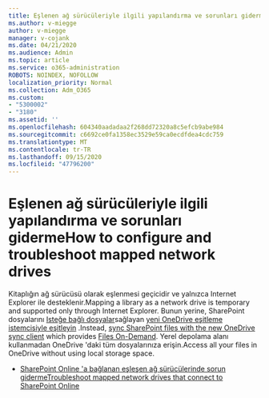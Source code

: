 ```yaml
---
title: Eşlenen ağ sürücüleriyle ilgili yapılandırma ve sorunları giderme
ms.author: v-miegge
author: v-miegge
manager: v-cojank
ms.date: 04/21/2020
ms.audience: Admin
ms.topic: article
ms.service: o365-administration
ROBOTS: NOINDEX, NOFOLLOW
localization_priority: Normal
ms.collection: Adm_O365
ms.custom:
- "5300002"
- "3180"
ms.assetid: ''
ms.openlocfilehash: 604340aadadaa2f268dd72320a8c5efcb9abe984
ms.sourcegitcommit: c6692ce0fa1358ec3529e59ca0ecdfdea4cdc759
ms.translationtype: MT
ms.contentlocale: tr-TR
ms.lasthandoff: 09/15/2020
ms.locfileid: "47796200"
---
```

# <a name="how-to-configure-and-troubleshoot-mapped-network-drives"></a><span data-ttu-id="9c8af-102">Eşlenen ağ sürücüleriyle ilgili yapılandırma ve sorunları giderme</span><span class="sxs-lookup"><span data-stu-id="9c8af-102">How to configure and troubleshoot mapped network drives</span></span>

<span data-ttu-id="9c8af-103">Kitaplığın ağ sürücüsü olarak eşlenmesi geçicidir ve yalnızca Internet Explorer ile desteklenir.</span><span class="sxs-lookup"><span data-stu-id="9c8af-103">Mapping a library as a network drive is temporary and supported only through Internet Explorer.</span></span> <span data-ttu-id="9c8af-104">Bunun yerine, SharePoint dosyalarını [Isteğe bağlı dosyalar](https://support.office.com/article/0e6860d3-d9f3-4971-b321-7092438fb38e)sağlayan [yeni OneDrive eşitleme istemcisiyle eşitleyin](https://support.office.com/article/6de9ede8-5b6e-4503-80b2-6190f3354a88) .</span><span class="sxs-lookup"><span data-stu-id="9c8af-104">Instead, [sync SharePoint files with the new OneDrive sync client](https://support.office.com/article/6de9ede8-5b6e-4503-80b2-6190f3354a88) which provides [Files On-Demand](https://support.office.com/article/0e6860d3-d9f3-4971-b321-7092438fb38e).</span></span> <span data-ttu-id="9c8af-105">Yerel depolama alanı kullanmadan OneDrive 'daki tüm dosyalarınıza erişin.</span><span class="sxs-lookup"><span data-stu-id="9c8af-105">Access all your files in OneDrive without using local storage space.</span></span>

* [<span data-ttu-id="9c8af-106">SharePoint Online 'a bağlanan eşleşen ağ sürücülerinde sorun giderme</span><span class="sxs-lookup"><span data-stu-id="9c8af-106">Troubleshoot mapped network drives that connect to SharePoint Online</span></span>](https://docs.microsoft.com/sharepoint/support/administration/troubleshoot-mapped-network-drives)